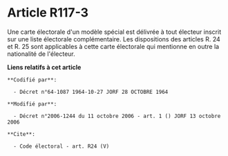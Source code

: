 # Article R117-3

Une carte électorale d'un modèle spécial est délivrée à tout électeur inscrit sur une liste électorale complémentaire. Les
dispositions des articles R. 24 et R. 25 sont applicables à cette carte électorale qui mentionne en outre la nationalité de
l'électeur.

**Liens relatifs à cet article**

	**Codifié par**:

	  - Décret n°64-1087 1964-10-27 JORF 28 OCTOBRE 1964

	**Modifié par**:

	  - Décret n°2006-1244 du 11 octobre 2006 - art. 1 () JORF 13 octobre 2006

	**Cite**:

	  - Code électoral - art. R24 (V)

